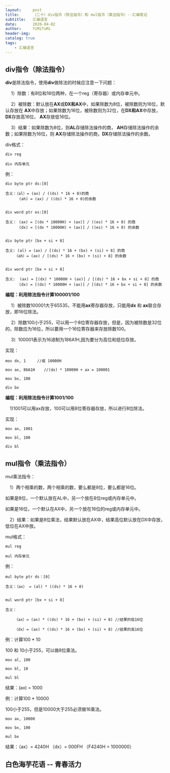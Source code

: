 ```yaml
---
layout:     post
title:      （二十）div指令（除法指令）和 mul指令（乘法指令）--汇编笔记
subtitle:   汇编语言
date:       2020-04-02
author:     YiMiTuMi
header-img: 
catalog: true
tags:
    - 汇编语言
---
```


## div指令（除法指令）

**div**是除法指令，使用**div**做除法的时候应注意一下问题：

&emsp; 1）除数：有8位和16位两种，在一个reg（寄存器）或内存单元中。

&emsp; 2）被除数：默认放在**AX**或**DX和AX**中，如果除数为8位，被除数则为16位，默认存放在 **AX**中存放；如果除数为16位，被除数则为32位，在**DX和AX**中存放， **DX**存放高16位， **AX**存放低16位。

&emsp; 3）结果：如果除数为8位，则**AL**存储除法操作的商， **AH**存储除法操作的余数；如果除数为16位，则 **AX**存储除法操作的商，**DX**存储除法操作的余数。

div格式：
	
	div reg
	
	div 内存单元

例：

	div byte ptr ds:[0]
	
	含义：（al）= (ax) / ((ds) * 16 + 0)的商
	      (ah) = (ax) / ((ds) * 16 + 0)的余数


	div word ptr es:[0]
	
	含义： (ax) = [(dx * 10000H) + (ax)] / ((es) * 16 + 0) 的商
	      (dx) = [(dx * 10000H) + (ax)] / ((es) * 16 + 0) 的余数


	div byte ptr [bx + si + 8]
	
	含义: (al) = (ax) / [(ds) * 16 + (bx) + (si) + 8] 的商
		（ah）= (ax) / [(ds) * 16 + (bx) + (si) + 8] 的余数
 

	div word ptr [bx + si + 8]
	
	含义:  (ax) = [(dx) * 10000H + (ax)] / [(ds) * 16 + bx + si + 8] 的商
		  (dx) = [(dx) * 10000H + (ax)] / [(ds) * 16 + bx + si + 8] 的余数 

**编程：利用除法指令计算100001/100**

&emsp; 1）被除数100001大于65535，不能用**ax**寄存器存放，只能用**dx** 和 **ax**联合存放，即16位除法。

&emsp; 2）除数100小于255，可以用一个8位寄存器存放，但是，因为被除数是32位的，除数应为16位，所以要用一个16位寄存器来存放除数100。

&emsp; 3）100001表示为16进制为186A1H,因为要分为高位和低位存放。

实现：

	mov dx, 1     //或 10000H
	
	mov ax, 86A1H    //(dx) * 10000H + ax = 100001  
	
	mov bx, 100
	
	div bx

**编程：利用除法指令计算1001/100**

&emsp;1)1001可以用ax存放，100可以用8位寄存器存放，所以进行8位除法。

实现：

	mov ax, 1001
	
	mov bl, 100
	
	div bl
	
## mul指令（乘法指令）

mul乘法指令：

&emsp;1）两个相乘的数，两个相乘的数，要么都是8位，要么都是16位。

   如果是8位，一个默认放在AL中，另一个放在8位reg或内存单元中。

   如果是16位，一个默认在AX中，另一个放在16位的reg或内存单元中。

&emsp;2）结果：如果是8位乘法，结果默认放在AX中，结果高位默认放在DX中存放，低位在AX中放。

mul格式：

	mul reg
	
	mul 内存单元

例：

	mul byte ptr ds：[0]
	
	含义：（ax） = (al) * ((ds) * 16 + 0)
	
	
	mul word ptr [bx + si + 8]
	
	含义：
	
		（ax）= (ax) * ((ds) * 16 + (bx) + (si) + 8) //结果的低16位
	
		（dx）= (ax) * ((ds) * 16 + (bx) + (si) + 8) //结果的高16位

例：计算100 * 10

100 和 10小于255，可以做8位乘法。

	mov al, 100
	
	mov bl, 10
	
	mul bl

结果：(ax) = 1000

例：计算100 * 10000

100小于255，但是10000大于255必须做16乘法。

	mov ax, 10000
	
	mov bx, 100
	
	mul bx

结果：（ax）= 4240H （dx）= 000FH  （F4240H = 1000000） 

## 白色海芋花语 -- 青春活力
